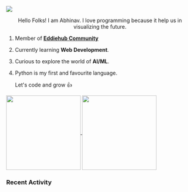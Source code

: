 <a href="https://linkfree.io/account/manage/profile" target="_blank"><img src="https://github.com/Abhinav11234/Abhinav/assets/85792055/3d46267f-ad46-40f0-8eab-b10d602a603b" /></a>

<p align="center">Hello Folks! I am Abhinav. I love programming because it help us in visualizing the future.</p>

1. Member of [**Eddiehub Community**](https://www.eddiehub.org/?r_done=1)
1. Currently learning **Web Development**.
1. Curious to explore the world of **Al/ML**.
1. Python is my first and favourite language.

   Let's code and grow :thumbsup:

<a href="https://github.com/abhinav11234/github-readme-stats">
  <img height=200 align="center" src="https://github-readme-stats.vercel.app/api?username=abhinav11234&show_icons=true" />
</a>
<a href="https://github.com/abhinav11234/convoychat">
  <img height=200 align="center" src="https://github-readme-stats.vercel.app/api/top-langs?username=abhinav11234&layout=compact&langs_count=8&card_width=250" />
</a>

### Recent Activity
<!--START_SECTION:activity-->
<!--END_SECTION:activity-->
